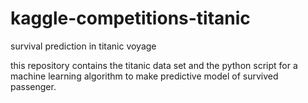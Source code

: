 # kaggle-competitions-titanic
survival prediction in titanic voyage

this repository contains the titanic data set and the python script for a machine learning algorithm to make predictive model of survived passenger.
